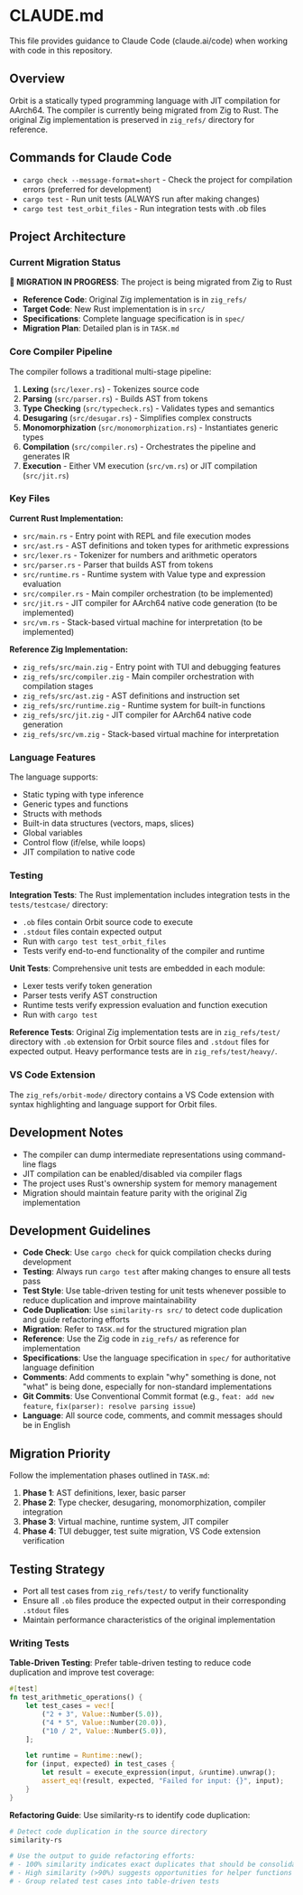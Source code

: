 # CLAUDE.md

This file provides guidance to Claude Code (claude.ai/code) when working with code in this repository.

## Overview

Orbit is a statically typed programming language with JIT compilation for AArch64. The compiler is currently being migrated from Zig to Rust. The original Zig implementation is preserved in `zig_refs/` directory for reference.

## Commands for Claude Code

- `cargo check --message-format=short` - Check the project for compilation errors (preferred for development)
- `cargo test` - Run unit tests (ALWAYS run after making changes)
- `cargo test test_orbit_files` - Run integration tests with .ob files

## Project Architecture

### Current Migration Status

**🚧 MIGRATION IN PROGRESS**: The project is being migrated from Zig to Rust

- **Reference Code**: Original Zig implementation is in `zig_refs/`
- **Target Code**: New Rust implementation is in `src/`
- **Specifications**: Complete language specification is in `spec/`
- **Migration Plan**: Detailed plan is in `TASK.md`

### Core Compiler Pipeline

The compiler follows a traditional multi-stage pipeline:

1. **Lexing** (`src/lexer.rs`) - Tokenizes source code
2. **Parsing** (`src/parser.rs`) - Builds AST from tokens
3. **Type Checking** (`src/typecheck.rs`) - Validates types and semantics
4. **Desugaring** (`src/desugar.rs`) - Simplifies complex constructs
5. **Monomorphization** (`src/monomorphization.rs`) - Instantiates generic types
6. **Compilation** (`src/compiler.rs`) - Orchestrates the pipeline and generates IR
7. **Execution** - Either VM execution (`src/vm.rs`) or JIT compilation (`src/jit.rs`)

### Key Files

**Current Rust Implementation:**

- `src/main.rs` - Entry point with REPL and file execution modes
- `src/ast.rs` - AST definitions and token types for arithmetic expressions
- `src/lexer.rs` - Tokenizer for numbers and arithmetic operators
- `src/parser.rs` - Parser that builds AST from tokens
- `src/runtime.rs` - Runtime system with Value type and expression evaluation
- `src/compiler.rs` - Main compiler orchestration (to be implemented)
- `src/jit.rs` - JIT compiler for AArch64 native code generation (to be implemented)
- `src/vm.rs` - Stack-based virtual machine for interpretation (to be implemented)

**Reference Zig Implementation:**

- `zig_refs/src/main.zig` - Entry point with TUI and debugging features
- `zig_refs/src/compiler.zig` - Main compiler orchestration with compilation stages
- `zig_refs/src/ast.zig` - AST definitions and instruction set
- `zig_refs/src/runtime.zig` - Runtime system for built-in functions
- `zig_refs/src/jit.zig` - JIT compiler for AArch64 native code generation
- `zig_refs/src/vm.zig` - Stack-based virtual machine for interpretation

### Language Features

The language supports:

- Static typing with type inference
- Generic types and functions
- Structs with methods
- Built-in data structures (vectors, maps, slices)
- Global variables
- Control flow (if/else, while loops)
- JIT compilation to native code

### Testing

**Integration Tests**: The Rust implementation includes integration tests in the `tests/testcase/` directory:
- `.ob` files contain Orbit source code to execute
- `.stdout` files contain expected output
- Run with `cargo test test_orbit_files`
- Tests verify end-to-end functionality of the compiler and runtime

**Unit Tests**: Comprehensive unit tests are embedded in each module:
- Lexer tests verify token generation
- Parser tests verify AST construction
- Runtime tests verify expression evaluation and function execution
- Run with `cargo test`

**Reference Tests**: Original Zig implementation tests are in `zig_refs/test/` directory with `.ob` extension for Orbit source files and `.stdout` files for expected output. Heavy performance tests are in `zig_refs/test/heavy/`.

### VS Code Extension

The `zig_refs/orbit-mode/` directory contains a VS Code extension with syntax highlighting and language support for Orbit files.

## Development Notes

- The compiler can dump intermediate representations using command-line flags
- JIT compilation can be enabled/disabled via compiler flags
- The project uses Rust's ownership system for memory management
- Migration should maintain feature parity with the original Zig implementation

## Development Guidelines

- **Code Check**: Use `cargo check` for quick compilation checks during development
- **Testing**: Always run `cargo test` after making changes to ensure all tests pass
- **Test Style**: Use table-driven testing for unit tests whenever possible to reduce duplication and improve maintainability
- **Code Duplication**: Use `similarity-rs src/` to detect code duplication and guide refactoring efforts
- **Migration**: Refer to `TASK.md` for the structured migration plan
- **Reference**: Use the Zig code in `zig_refs/` as reference for implementation
- **Specifications**: Use the language specification in `spec/` for authoritative language definition
- **Comments**: Add comments to explain "why" something is done, not "what" is being done, especially for non-standard implementations
- **Git Commits**: Use Conventional Commit format (e.g., `feat: add new feature`, `fix(parser): resolve parsing issue`)
- **Language**: All source code, comments, and commit messages should be in English

## Migration Priority

Follow the implementation phases outlined in `TASK.md`:

1. **Phase 1**: AST definitions, lexer, basic parser
2. **Phase 2**: Type checker, desugaring, monomorphization, compiler integration
3. **Phase 3**: Virtual machine, runtime system, JIT compiler
4. **Phase 4**: TUI debugger, test suite migration, VS Code extension verification

## Testing Strategy

- Port all test cases from `zig_refs/test/` to verify functionality
- Ensure all `.ob` files produce the expected output in their corresponding `.stdout` files
- Maintain performance characteristics of the original implementation

### Writing Tests

**Table-Driven Testing**: Prefer table-driven testing to reduce code duplication and improve test coverage:

```rust
#[test]
fn test_arithmetic_operations() {
    let test_cases = vec![
        ("2 + 3", Value::Number(5.0)),
        ("4 * 5", Value::Number(20.0)),
        ("10 / 2", Value::Number(5.0)),
    ];

    let runtime = Runtime::new();
    for (input, expected) in test_cases {
        let result = execute_expression(input, &runtime).unwrap();
        assert_eq!(result, expected, "Failed for input: {}", input);
    }
}
```

**Refactoring Guide**: Use similarity-rs to identify code duplication:

```bash
# Detect code duplication in the source directory
similarity-rs

# Use the output to guide refactoring efforts:
# - 100% similarity indicates exact duplicates that should be consolidated
# - High similarity (>90%) suggests opportunities for helper functions
# - Group related test cases into table-driven tests
```
